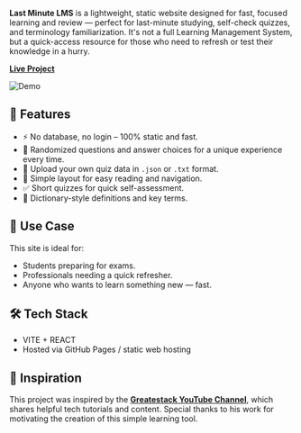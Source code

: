 
**Last Minute LMS** is a lightweight, static website designed for fast, focused learning and review — perfect for last-minute studying, self-check quizzes, and terminology familiarization. It's not a full Learning Management System, but a quick-access resource for those who need to refresh or test their knowledge in a hurry.


**[Live Project](https://leonardojulius.github.io/last-minute-lms/)**


![Demo](last-minute-lms/files/demo.gif)

## 🚀 Features
- ⚡ No database, no login – 100% static and fast.  
- 🔀 Randomized questions and answer choices for a unique experience every time.
- 📁 Upload your own quiz data in `.json` or `.txt` format.  
- 🧩 Simple layout for easy reading and navigation.  
- ✅ Short quizzes for quick self-assessment.  
- 📖 Dictionary-style definitions and key terms.

## 🎯 Use Case

This site is ideal for:
- Students preparing for exams.
- Professionals needing a quick refresher.
- Anyone who wants to learn something new — fast.


## 🛠️ Tech Stack

- VITE + REACT
- Hosted via GitHub Pages / static web hosting

## 🙌 Inspiration

This project was inspired by the **[Greatestack YouTube Channel](https://www.youtube.com/@GreatStackDev)**, which shares helpful tech tutorials and content. Special thanks to his work for motivating the creation of this simple learning tool.

